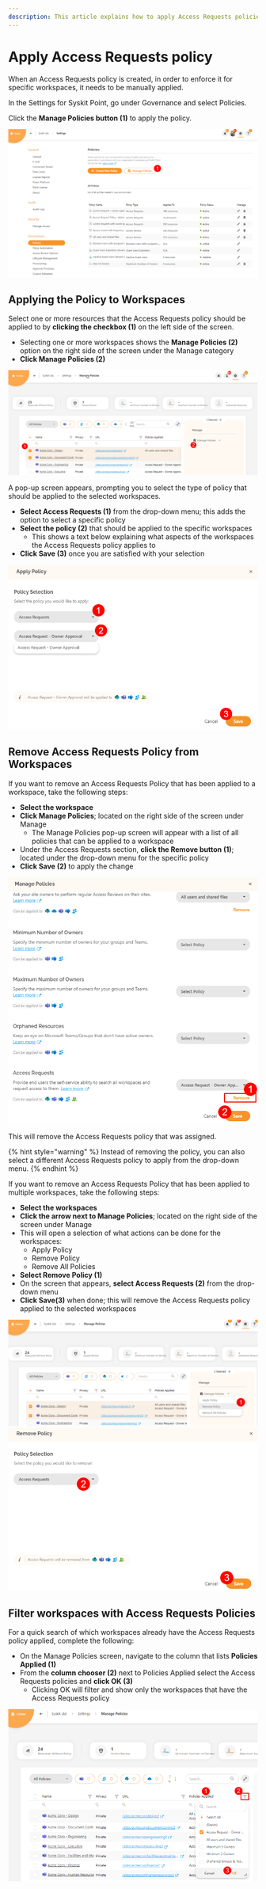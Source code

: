 ```yaml
---
description: This article explains how to apply Access Requests policies in Syskit Point. 
---
```


#  Apply Access Requests policy

When an Access Requests policy is created, in order to enforce it for specific workspaces, it needs to be manually applied. 

In the Settings for Syskit Point, go under Governance and select Policies.  

Click the **Manage Policies button (1)** to apply the policy. 

![Manage Policies screen](../../.gitbook/assets/apply-access-request_manage-policies.png)

## Applying the Policy to Workspaces

Select one or more resources that the Access Requests policy should be applied to by **clicking the checkbox (1)** on the left side of the screen.
  * Selecting one or more workspaces shows the **Manage Policies (2)** option on the right side of the screen under the Manage category
  * **Click Manage Policies (2)** 

![Manage Policies - Apply](../../.gitbook/assets/apply-access-request_manage-policies-selection.png)
  
A pop-up screen appears, prompting you to select the type of policy that should be applied to the selected workspaces.
* **Select Access Requests (1)** from the drop-down menu; this adds the option to select a specific policy
* **Select the policy (2)** that should be applied to the specific workspaces
  * This shows a text below explaining what aspects of the workspaces the Access Requests policy applies to
 * **Click Save (3)** once you are satisfied with your selection

 ![Apply Access Requests Policy](../../.gitbook/assets/apply-access-request_apply-policy.png)
  

## Remove Access Requests Policy from Workspaces

If you want to remove an Access Requests Policy that has been applied to a workspace, take the following steps:
  * **Select the workspace** 
  * **Click Manage Policies**; located on the right side of the screen under Manage
    * The Manage Policies pop-up screen will appear with a list of all policies that can be applied to a workspace
  * Under the Access Requests section, **click the Remove button (1)**; located under the drop-down menu for the specific policy
  * **Click Save (2)** to apply the change

 ![Remove Access Requests Policy - Single](../../.gitbook/assets/apply-access-request_remove-policy.png)

This will remove the Access Requests policy that was assigned.

{% hint style="warning" %}
Instead of removing the policy, you can also select a different Access Requests policy to apply from the drop-down menu. 
{% endhint %}

If you want to remove an Access Requests Policy that has been applied to multiple workspaces, take the following steps:
  * **Select the workspaces** 
  * **Click the arrow next to Manage Policies**; located on the right side of the screen under Manage
  * This will open a selection of what actions can be done for the workspaces:
     * Apply Policy
     * Remove Policy
     * Remove All Policies
  * **Select Remove Policy (1)**
  * On the screen that appears, **select Access Requests (2)** from the drop-down menu
  * **Click Save(3)** when done; this will remove the Access Requests policy applied to the selected workspaces

![Remove Access Requests Policy - Multiple](../../.gitbook/assets/apply-access-request_remove-policy-multi.png)
![Remove Access Requests Policy - Multiple](../../.gitbook/assets/apply-access-request_remove-policy-multi-fin.png)


## Filter workspaces with Access Requests Policies

For a quick search of which workspaces already have the Access Requests policy applied, complete the following:

  * On the Manage Policies screen, navigate to the column that lists **Policies Applied (1)**
  * From the **column chooser (2)** next to Policies Applied select the Access Requests policies and **click OK (3)**
    * Clicking OK will filter and show only the workspaces that have the Access Requests policy

![Filter - Access Requests policy](../../.gitbook/assets/apply-access-request_policy-filter.png)

